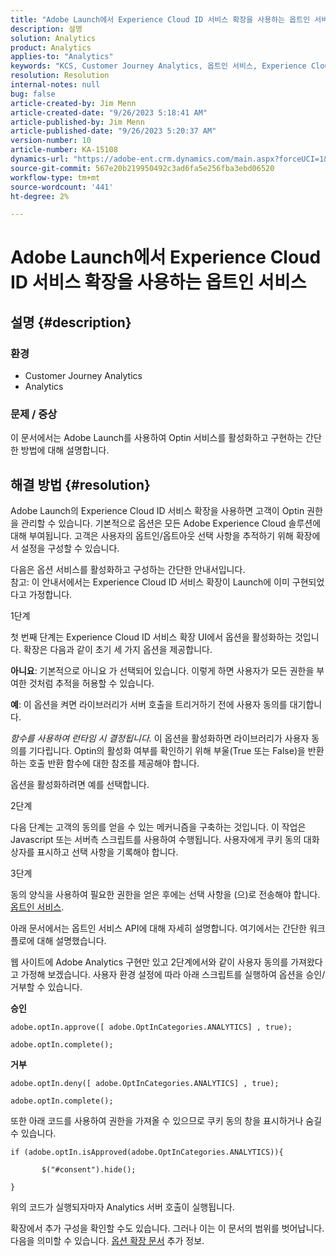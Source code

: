 ```yaml
---
title: "Adobe Launch에서 Experience Cloud ID 서비스 확장을 사용하는 옵트인 서비스"
description: 설명
solution: Analytics
product: Analytics
applies-to: "Analytics"
keywords: "KCS, Customer Journey Analytics, 옵트인 서비스, Experience Cloud ID 서비스 확장, Adobe Launch, Adobe Analytics"
resolution: Resolution
internal-notes: null
bug: false
article-created-by: Jim Menn
article-created-date: "9/26/2023 5:18:41 AM"
article-published-by: Jim Menn
article-published-date: "9/26/2023 5:20:37 AM"
version-number: 10
article-number: KA-15108
dynamics-url: "https://adobe-ent.crm.dynamics.com/main.aspx?forceUCI=1&pagetype=entityrecord&etn=knowledgearticle&id=244ef022-2c5c-ee11-be6f-6045bd006268"
source-git-commit: 567e20b219950492c3ad6fa5e256fba3ebd06520
workflow-type: tm+mt
source-wordcount: '441'
ht-degree: 2%

---
```


# Adobe Launch에서 Experience Cloud ID 서비스 확장을 사용하는 옵트인 서비스

## 설명 {#description}


### 환경

- Customer Journey Analytics
- Analytics




### 문제 / 증상

이 문서에서는 Adobe Launch를 사용하여 Optin 서비스를 활성화하고 구현하는 간단한 방법에 대해 설명합니다.


## 해결 방법 {#resolution}


Adobe Launch의 Experience Cloud ID 서비스 확장을 사용하면 고객이 Optin 권한을 관리할 수 있습니다. 기본적으로 옵션은 모든 Adobe Experience Cloud 솔루션에 대해 부여됩니다. 고객은 사용자의 옵트인/옵트아웃 선택 사항을 추적하기 위해 확장에서 설정을 구성할 수 있습니다.

다음은 옵션 서비스를 활성화하고 구성하는 간단한 안내서입니다.
<br>참고: 이 안내서에서는 Experience Cloud ID 서비스 확장이 Launch에 이미 구현되었다고 가정합니다.<br>


1단계

첫 번째 단계는 Experience Cloud ID 서비스 확장 UI에서 옵션을 활성화하는 것입니다. 확장은 다음과 같이 초기 세 가지 옵션을 제공합니다.

<b>아니요</b>: 기본적으로 아니요 가 선택되어 있습니다. 이렇게 하면 사용자가 모든 권한을 부여한 것처럼 추적을 허용할 수 있습니다.

<b>예</b>: 이 옵션을 켜면 라이브러리가 서버 호출을 트리거하기 전에 사용자 동의를 대기합니다.

*함수를 사용하여 런타임 시 결정됩니다.* 이 옵션을 활성화하면 라이브러리가 사용자 동의를 기다립니다. Optin의 활성화 여부를 확인하기 위해 부울(True 또는 False)을 반환하는 호출 반환 함수에 대한 참조를 제공해야 합니다.

옵션을 활성화하려면 예를 선택합니다.



2단계

다음 단계는 고객의 동의를 얻을 수 있는 메커니즘을 구축하는 것입니다. 이 작업은 Javascript 또는 서버측 스크립트를 사용하여 수행됩니다. 사용자에게 쿠키 동의 대화 상자를 표시하고 선택 사항을 기록해야 합니다.



3단계

동의 양식을 사용하여 필요한 권한을 얻은 후에는 선택 사항을 (으)로 전송해야 합니다. [옵트인 서비스](https://experienceleague.adobe.com/docs/id-service/using/implementation/opt-in-service/launch.html).

아래 문서에서는 옵트인 서비스 API에 대해 자세히 설명합니다. 여기에서는 간단한 워크플로에 대해 설명했습니다.

웹 사이트에 Adobe Analytics 구현만 있고 2단계에서와 같이 사용자 동의를 가져왔다고 가정해 보겠습니다. 사용자 환경 설정에 따라 아래 스크립트를 실행하여 옵션을 승인/거부할 수 있습니다.

<b>승인</b>


```
adobe.optIn.approve([ adobe.OptInCategories.ANALYTICS] , true);

adobe.optIn.complete();
```




<b>거부</b>


```
adobe.optIn.deny([ adobe.OptInCategories.ANALYTICS] , true);

adobe.optIn.complete();
```




또한 아래 코드를 사용하여 권한을 가져올 수 있으므로 쿠키 동의 창을 표시하거나 숨길 수 있습니다.


```
if (adobe.optIn.isApproved(adobe.OptInCategories.ANALYTICS)){

       $("#consent").hide();

}
```




위의 코드가 실행되자마자 Analytics 서버 호출이 실행됩니다.

확장에서 추가 구성을 확인할 수도 있습니다. 그러나 이는 이 문서의 범위를 벗어납니다. 다음을 의미할 수 있습니다. [옵션 확장 문서](https://experienceleague.adobe.com/docs/id-service/using/implementation/opt-in-service/launch.html) 추가 정보.

